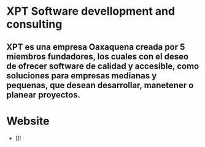 # XPT Software devellopment and consulting

## XPT es una empresa Oaxaquena creada por 5 miembros fundadores, los cuales con el deseo de ofrecer software de calidad y accesible, como soluciones para empresas medianas y pequenas, que desean desarrollar, manetener o planear proyectos.

# Website 
- []!
